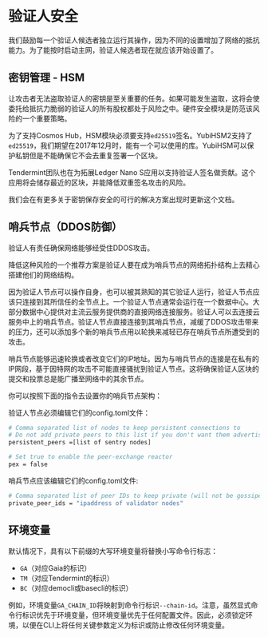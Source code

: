 <!-- markdown-link-check-disable -->
# 验证人安全

我们鼓励每一个验证人候选者独立运行其操作，因为不同的设置增加了网络的抵抗能力。为了能按时启动主网，验证人候选者现在就应该开始设置了。

## 密钥管理 - HSM

让攻击者无法盗取验证人的密钥是至关重要的任务。如果可能发生盗取，这将会使委托给抵抗力脆弱的验证人的所有股权都处于风险之中。硬件安全模块是防范该风险的一个重要策略。

为了支持Cosmos Hub，HSM模块必须要支持`ed25519`签名。YubiHSM2支持了`ed25519`，我们期望在2017年12月时，能有一个可以使用的库。YubiHSM可以保护私钥但是不能确保它不会去重复签署一个区块。

Tendermint团队也在为拓展Ledger Nano S应用以支持验证人签名做贡献。这个应用将会储存最近的区块，并能降低双重签名攻击的风险。

我们会在有更多关于密钥保存安全的可行的解决方案出现时更新这个文档。

## 哨兵节点（DDOS防御）

验证人有责任确保网络能够经受住DDOS攻击。

降低这种风险的一个推荐方案是验证人要在成为哨兵节点的网络拓扑结构上去精心搭建他们的网络结构。

因为验证人节点可以操作自身，也可以被其熟知的其它验证人运行，验证人节点应该只连接到其所信任的全节点上。一个验证人节点通常会运行在一个数据中心。大部分数据中心提供对主流云服务提供商的直接网络连接服务。验证人可以去连接云服务中上的哨兵节点。验证人节点直接连接到其哨兵节点，减缓了DDOS攻击带来的压力，还可以添加多个新的哨兵节点用以轮换来减轻已存在哨兵节点所遭受到的攻击。

哨兵节点能够迅速轮换或者改变它们的IP地址。因为与哨兵节点的连接是在私有的IP网段，基于因特网的攻击不可能直接骚扰到验证人节点。这将确保验证人区块的提交和投票总是能广播至网络中的其余节点。

你可以按照下面的指令去设置你的哨兵节点架构：

验证人节点必须编辑它们的config.toml文件：

```bash
# Comma separated list of nodes to keep persistent connections to
# Do not add private peers to this list if you don't want them advertised
persistent_peers =[list of sentry nodes]

# Set true to enable the peer-exchange reactor
pex = false
```

哨兵节点应该编辑它们的config.toml文件:

```bash
# Comma separated list of peer IDs to keep private (will not be gossiped to other peers)
private_peer_ids = "ipaddress of validator nodes"
```

## 环境变量

默认情况下，具有以下前缀的大写环境变量将替换小写命令行标志：

+ `GA`（对应Gaia的标识）
+ `TM`（对应Tendermint的标识）
+ `BC`（对应democli或basecli的标识）

例如，环境变量`GA_CHAIN_ID`将映射到命令行标识`--chain-id`。注意，虽然显式命令行标识优先于环境变量，但环境变量优先于任何配置文件。因此，必须锁定环境，以便在CLI上将任何关键参数定义为标识或防止修改任何环境变量。
<!-- markdown-link-check-enable -->